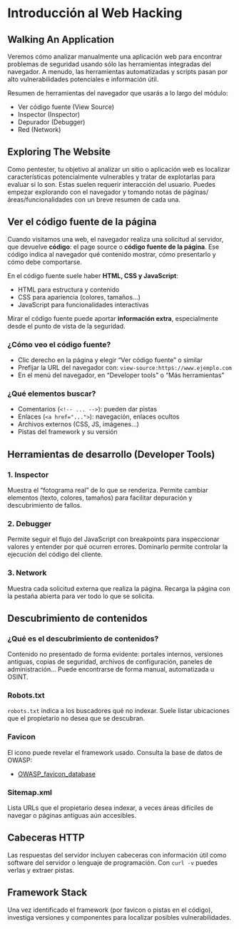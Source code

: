 # Introducción al Web Hacking

## Walking An Application

Veremos cómo analizar manualmente una aplicación web para encontrar problemas de seguridad usando sólo las herramientas integradas del navegador. A menudo, las herramientas automatizadas y scripts pasan por alto vulnerabilidades potenciales e información útil.

Resumen de herramientas del navegador que usarás a lo largo del módulo:

- Ver código fuente (View Source)
- Inspector (Inspector)
- Depurador (Debugger)
- Red (Network)

## Exploring The Website

Como pentester, tu objetivo al analizar un sitio o aplicación web es localizar características potencialmente vulnerables y tratar de explotarlas para evaluar si lo son. Estas suelen requerir interacción del usuario. Puedes empezar explorando con el navegador y tomando notas de páginas/áreas/funcionalidades con un breve resumen de cada una.

## Ver el código fuente de la página

Cuando visitamos una web, el navegador realiza una solicitud al servidor, que devuelve **código**: el page source o **código fuente de la página**. Ese código indica al navegador qué contenido mostrar, cómo presentarlo y cómo debe comportarse.

En el código fuente suele haber **HTML, CSS y JavaScript**:

- HTML para estructura y contenido
- CSS para apariencia (colores, tamaños…)
- JavaScript para funcionalidades interactivas

Mirar el código fuente puede aportar **información extra**, especialmente desde el punto de vista de la seguridad.

### ¿Cómo veo el código fuente?

- Clic derecho en la página y elegir “Ver código fuente” o similar
- Prefijar la URL del navegador con: `view-source:https://www.ejemplo.com`
- En el menú del navegador, en “Developer tools” o “Más herramientas”

### ¿Qué elementos buscar?

- Comentarios (`<!-- ... -->`): pueden dar pistas
- Enlaces (`<a href="...">`): navegación, enlaces ocultos
- Archivos externos (CSS, JS, imágenes...)
- Pistas del framework y su versión

## Herramientas de desarrollo (Developer Tools)

### 1. Inspector

Muestra el “fotograma real” de lo que se renderiza. Permite cambiar elementos (texto, colores, tamaños) para facilitar depuración y descubrimiento de fallos.

### 2. Debugger

Permite seguir el flujo del JavaScript con breakpoints para inspeccionar valores y entender por qué ocurren errores. Dominarlo permite controlar la ejecución del código del cliente.

### 3. Network

Muestra cada solicitud externa que realiza la página. Recarga la página con la pestaña abierta para ver todo lo que se solicita.

## Descubrimiento de contenidos

### ¿Qué es el descubrimiento de contenidos?

Contenido no presentado de forma evidente: portales internos, versiones antiguas, copias de seguridad, archivos de configuración, paneles de administración… Puede encontrarse de forma manual, automatizada u OSINT.

### Robots.txt

`robots.txt` indica a los buscadores qué no indexar. Suele listar ubicaciones que el propietario no desea que se descubran.

### Favicon

El icono puede revelar el framework usado. Consulta la base de datos de OWASP:

- <a href="https://owasp.org/www-community/favicons_database">OWASP_favicon_database</a>

### Sitemap.xml

Lista URLs que el propietario desea indexar, a veces áreas difíciles de navegar o páginas antiguas aún accesibles.

## Cabeceras HTTP

Las respuestas del servidor incluyen cabeceras con información útil como software del servidor o lenguaje de programación. Con `curl -v` puedes verlas y extraer pistas.

## Framework Stack

Una vez identificado el framework (por favicon o pistas en el código), investiga versiones y componentes para localizar posibles vulnerabilidades.
